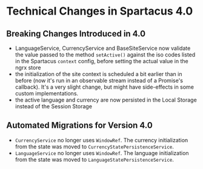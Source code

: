 # Technical Changes in Spartacus 4.0

## Breaking Changes Introduced in 4.0
- LanguageService, CurrencyService and BaseSiteService now validate the value passed to the method `setActive()` against the iso codes listed in the Spartacus `context` config, before setting the actual value in the ngrx store
- the initialization of the site context is scheduled a bit earlier than in before (now it's run in an observable stream instead of a Promise's callback). It's a very slight change, but might have side-effects in some custom implementations.
- the active language and currency are now persisted in the Local Storage instead of the Session Storage

## Automated Migrations for Version 4.0

- `CurrencyService` no longer uses `WindowRef`. The currency initialization from the state was moved to `CurrencyStatePersistenceService`.
- `LanguageService` no longer uses `WindowRef`. The language initialization from the state was moved to `LanguageStatePersistenceService`.
